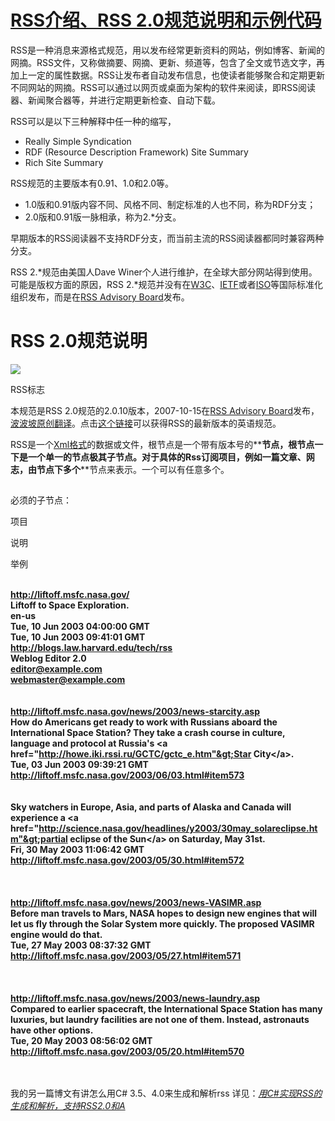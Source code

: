 # [RSS介绍、RSS 2.0规范说明和示例代码](https://www.cnblogs.com/tuyile006/p/3691024.html)

RSS是一种消息来源格式规范，用以发布经常更新资料的网站，例如博客、新闻的网摘。RSS文件，又称做摘要、网摘、更新、频道等，包含了全文或节选文字，再加上一定的属性数据。RSS让发布者自动发布信息，也使读者能够聚合和定期更新不同网站的网摘。RSS可以通过以网页或桌面为架构的软件来阅读，即RSS阅读器、新闻聚合器等，并进行定期更新检查、自动下载。

RSS可以是以下三种解释中任一种的缩写，

-   Really Simple Syndication
-   RDF (Resource Description Framework) Site Summary
-   Rich Site Summary

RSS规范的主要版本有0.91、1.0和2.0等。

-   1.0版和0.91版内容不同、风格不同、制定标准的人也不同，称为RDF分支；
-   2.0版和0.91版一脉相承，称为2.*分支。

早期版本的RSS阅读器不支持RDF分支，而当前主流的RSS阅读器都同时兼容两种分支。

RSS 2.*规范由美国人Dave Winer个人进行维护，在全球大部分网站得到使用。可能是版权方面的原因，RSS 2.*规范并没有在[W3C](http://www.w3.org/)、[IETF](http://www.ietf.org/)或者[ISO](http://www.iso.org/)等国际标准化组织发布，而是在[RSS Advisory Board](http://www.rssboard.org/)发布。

# RSS 2.0规范说明

![](http://www.bobopo.com/images/00000/00000236.png)

RSS标志

本规范是RSS 2.0规范的2.0.10版本，2007-10-15在[RSS Advisory Board](http://www.rssboard.org/)发布，[波波坡原创翻译](http://www.bobopo.com/article/code/rss_2_0_spec.htm)。点击[这个链接](http://www.rssboard.org/rss-specification)可以获得RSS的最新版本的英语规范。

RSS是一个[Xml格式](http://woyouxian.net/xml/xml_tutorials/what_is_xml.html)的数据或文件，根节点是一个带有版本号的**<rss>**节点，根节点一下是一个单一的**<channel>**节点极其子节点。对于具体的Rss订阅项目，例如一篇文章、网志，由<channel>节点下多个**<item>**节点来表示。一个<channel>可以有任意多个<item>。

## <channel>

必须的子节点：

项目

说明

举例

**<title>**

频道名称。

程序员的波波坡。

**<link>**

与频道关联的Web站点或者站点区域的Url。

http://www.bobopo.com

**<description>**

简要介绍该频道是做什么的。

包含编程、休闲、知识、杂记的程序员站点。

可选的子节点：

项目

说明

举例

**<language>**

频道内容使用的语言。详见[常用HTML、RSS语言代码列表](http://www.bobopo.com/article/code/html_rss_language_code.htm)。

zh-cn

**<copyright>**

频道内容的版权说明。

Copyright 2008,2009 bobopo.com

**<managingEditor>**

责任编辑的Email地址。

rosbicn@hotmail.com

**<webMaster>**

频道相关网站管理员的Email地址。

rosbicn@hotmail.com

**<pubDate>**

频道内容发布日期。遵循[RFC 822](http://www.w3.org/Protocols/rfc822/)。

Wed, 04 Mar 2009 00:00:01 GMT

**<lastBuildDate>**

频道内容最后的修改日期。遵循[RFC 822](http://www.w3.org/Protocols/rfc822/)。

Wed, 04 Mar 2009 09:42:31 GMT

**<category>**

频道所属的一个或几个类别。详见后文。

Html

**<generator>**

生成该频道的程序名字符串。

Bobopo Site Generator 2009

**<docs>**

解释当前RSS文件的文档的Url。(给不知道啥是RSS的某人看:)

http://www.bobopo.com/code/rss.htm

**<cloud>**

允许进程注册为“cloud”，频道更新时通知它，为 RSS 提要实现了一种轻量级的发布-订阅协议。详见后文。

详见后文。

**<ttl>**

内容有效期，一个数字，指明该频道可被缓存的最长分钟数。

60

**<image>**

指定一个 GIF或JPEG或PNG图片，用以与频道一起显示。详见后文。

详见后文。

**<rating>**

內容分级，主要指成人、限制、儿童等，多数情况不用，如果要用参见[PICS](http://www.w3.org/PICS/)。

 

**<textInput>**

定义可与频道一起显示的输入框。多数情况不用。详见后文。

 

**<skipHours>**

提示新闻聚合器，哪些小时时段它可以跳过。可包含最多24个<hour>子节点，它的值是0～23中的一个数字。

<hour>2</hour>  
<hour>3</hour>

**<skipDays>**

提示新闻聚合器，那些天它可以跳过。可包含最多7个<day>子节点，它的值是Monday、Tuesday、Wednesday、Thursday、Friday、Saturday或Sunday之一。

<day>Saturday</day>  
<day>Sunday</day>

## <item>

<item>的任何一个子节点都是可选的，但是<title>和<description>至少要被包含一个。

项目

说明

举例

**<title>**

项目的名称。

RSS简介。

**<link>**

项目的Url。

http://www.bobopo.com/article/rss.htm

**<description>**

项目的摘要。

RSS（简易资讯聚合）是一种消息来源格式规范，用以发布经常更新资料的网站，例如部落格文章、新闻、音讯或视讯的网摘。RSS文件（或称做摘要、网络摘要、或频更新，提供到能道）包含了全文或是节录的文字，……

**<author>**

作者的Email地址。通常忽略。

rosbicn@hotmail.com

**<category>**

频道所属的一个或几个类别。详见后文。

Html

**<comments>**

与此项目相关的评论的Url。

http://www.bobopo.com/comments/rss.htm

**<enclosure>**

此项目相关的多媒体附件。属性url表示附件网址，属性length表示附件字节数，属性type表示附件的MIME类型。

<enclosure url="http://www.bobopo.com/video/rss.mp3" length="16131450" type="audio/mpeg" />

**<guid>**

项目的唯一识别码。详见后文。

http://www.bobopo.com/article/rss.htm

**<pubDate>**

项目的发布日期。遵循[RFC 822](http://www.w3.org/Protocols/rfc822/)。

Wed, 04 Mar 2009 00:00:01 GMT

**<source>**

项目来源于哪个Rss频道。如果一个Rss是从其他Rss转贴过来，可以用这个。必须包含属性url，指向另外一个rss。

<source url="http://www.blabla.cn/rss.xml">Blabla</source>

## <item>中支持Html格式的<description>

<item>的子节点<description>可以只包含项目的摘要，也可以是项目全文。它的值是Text类型，或者是一个实体编码的HTML类型(entity-encoded HTML)。所谓实体编码的HTML类型，指的是HTML的保留字(实体)都进行了编码处理。举例如下：

示例1：对HTML标记进行编码。

<description>this is &lt;b&gt;bold&lt;/b&gt;</description> 

结果：this is **bold**

示例2：HTML标记放在CDATA段中编码。

<description><![CDATA[this is <b>bold</b>]]></description> 

结果：this is **bold**

示例3：对尖括号进行编码

<description>5 &amp;lt; 8, ticker symbol&amp;lt;BIGCO&amp;gt;</description>

结果：5 < 8, ticker symbol <BIGCO>

示例4：尖括号放在CDATA段中编码。

<description><![CDATA[5 &lt; 8, ticker symbol &lt;BIGCO&gt;]]></description>

结果：5 < 8, ticker symbol <BIGCO>

## <category>

<category>是<channel>的可选子节点，也是<item>的可选子节点，用来表示频道或者内容的类别。一个节点表示一个类别，如果是多个类别，可以用多个<category>节点来表示。如果该类别有专门的Url表示，可以用属性domain来表示。

示例如下，

<category>编程</category>  
<category domain="http://www.bobopo.com/html/">Html</category>

<category>有点类似很多网站中的标签(Tag)。

## <guid>

guid是全球唯一识别码的意思，用来唯一确定Rss项目的字符串。现在，一个新闻聚合器往往用这个字符串来判断某个项目是不是新的。

guid并没有什么语法上面的规定，新闻聚合器肯定把它视作字符串。建立这个字符串的唯一性取决于项目的内容。往往用项目相关的Url来做guid。

如果<guid>包含属性isPermaLink，并且属性值是true，新闻聚合器会把<guid>的值当做当前项目的永久连接，也就是能够在浏览器中打开，连接到项目全文的Url。isPermaLink是可选属性，缺省值是true，也就是说，如果包含了isPermaLink，只有明确写明值是false，才表示<guid>的值不是Url。

<guid isPermaLink="true">http://www.bobopo.com/article/rss.htm</guid>

## <cloud>

这个东西主要是给HTTP-POST、XML-RPC或者SOAP 1.1这类的Web Service用的。如果真的要用，请看[这里](http://www.rssboard.org/rsscloud-interface)。

项目

说明

举例

**<domain>**

必须。cloud程序所在机器的域名或IP地址。

rpc.bobopo.com

**<port>**

必须。访问cloud程序所通过的端口。

80

**<path>**

必须。程序所在路径，不一定需要是真实路径。

/RPC2

**<registerProcedure>**

必须。 注册的可提供的服务或过程。

cloud.rss

**<protocol>**

必须。协议，http-post、xml-rpc、soap之一。

xml-rpc

示例如下，

<cloud domain="rpc.bobopo.com" port="80" path="/RPC2" registerProcedure="cloud.rss" protocol="xml-rpc" />

## <image>

项目

说明

举例

**<url>**

必须。表示该频道的Gif、Jpeg或Png图像的Url。

http://www.bobopo.com/style/images/bobopo.gif

**<title>**

必须。图象描述。当频道以Html呈现时用作<img>标签的alt属性。

程序员的波波坡。

**<link>**

必须。站点Url，当频道以Html呈现时，该图像会链接到此。

http://www.bobopo.com

**<width>**

可选。 数字，图象的像素宽度，最大值144，默认值为88。

120

**<height>**

可选。 数字，图象的像素高度，最大值400，默认值为31。

120

**<description>**

可选。 当频道以Html呈现时，作为围绕着该图像形成的链接Tag的title属性。

包含编程、休闲、知识、杂记的程序员站点。

上述<title>和<link>多数情况下会与<channal>的<title>和<link>相同。

## <textInput>

用户可以用<textInput>让读者进行一次搜索引擎的搜索，或者提交一个反馈。不过大多数情况都是忽略这个东西。

项目

说明

**<title>**

必须。输入框中Submit按钮上的文字。

**<description>**

必须。输入框的解释。

**<name>**

必须。输入框对象的名字。

**<link>**

可选。 输入框提交的Url。

# RSS 2.0代码示<?xml version="1.0"?><rss version="2.0">

  __<channel>  
    <title>Liftoff News</title>  
    <link>http://liftoff.msfc.nasa.gov/</link>  
    <description>Liftoff to Space Exploration.</description>  
    <language>en-us</language>  
    <pubDate>Tue, 10 Jun 2003 04:00:00 GMT</pubDate>  
    <lastBuildDate>Tue, 10 Jun 2003 09:41:01 GMT</lastBuildDate>  
    <docs>http://blogs.law.harvard.edu/tech/rss</docs>  
    <generator>Weblog Editor 2.0</generator>  
    <managingEditor>editor@example.com</managingEditor>  
    <webMaster>webmaster@example.com</webMaster>  
    <item>  
      <title>Star City</title>  
      <link>http://liftoff.msfc.nasa.gov/news/2003/news-starcity.asp</link>  
      <description>How do Americans get ready to work with Russians aboard the International Space Station? They take a crash course in culture, language and protocol at Russia's &lt;a href="http://howe.iki.rssi.ru/GCTC/gctc_e.htm"&gt;Star City&lt;/a&gt;.</description>  
      <pubDate>Tue, 03 Jun 2003 09:39:21 GMT</pubDate>  
      <guid>http://liftoff.msfc.nasa.gov/2003/06/03.html#item573</guid>  
    </item>  
    <item>  
      <description>Sky watchers in Europe, Asia, and parts of Alaska and Canada will experience a &lt;a href="http://science.nasa.gov/headlines/y2003/30may_solareclipse.htm"&gt;partial eclipse of the Sun&lt;/a&gt; on Saturday, May 31st.</description>  
      <pubDate>Fri, 30 May 2003 11:06:42 GMT</pubDate>  
      <guid>http://liftoff.msfc.nasa.gov/2003/05/30.html#item572</guid>  
    </item>  
    <item>  
      <title>The Engine That Does More</title>  
      <link>http://liftoff.msfc.nasa.gov/news/2003/news-VASIMR.asp</link>  
      <description>Before man travels to Mars, NASA hopes to design new engines that will let us fly through the Solar System more quickly.  The proposed VASIMR engine would do that.</description>  
      <pubDate>Tue, 27 May 2003 08:37:32 GMT</pubDate>  
      <guid>http://liftoff.msfc.nasa.gov/2003/05/27.html#item571</guid>  
    </item>  
    <item>  
      <title>Astronauts' Dirty Laundry</title>  
      <link>http://liftoff.msfc.nasa.gov/news/2003/news-laundry.asp</link>  
      <description>Compared to earlier spacecraft, the International Space Station has many luxuries, but laundry facilities are not one of them.  Instead, astronauts have other options.</description>  
      <pubDate>Tue, 20 May 2003 08:56:02 GMT</pubDate>  
      <guid>http://liftoff.msfc.nasa.gov/2003/05/20.html#item570</guid>  
    </item>  
  </channel>  
</rss>__

我的另一篇博文有讲怎么用C# 3.5、4.0来生成和解析rss 详见：_[用C#实现RSS的生成和解析，支持RSS2.0和A](http://www.cnblogs.com/tuyile006/p/3710305.html)_